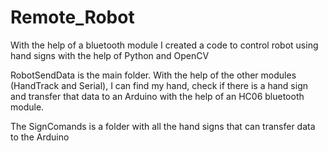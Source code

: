 # Remote_Robot
With the help of a bluetooth module I created a code to control robot using hand signs with the help of Python and OpenCV

RobotSendData is the main folder. With the help of the other modules (HandTrack and Serial), I can find my hand, check if there is a hand sign and transfer that data to an Arduino 
with the help of an HC06 bluetooth module.

The SignComands is a folder with all the hand signs that can transfer data to the Arduino
